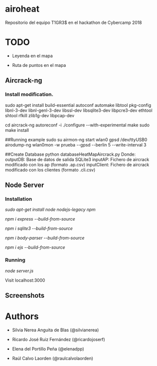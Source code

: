 # airoheat
Repositorio del equipo T1GR3$ en el hackathon de Cybercamp 2018


# TODO

- Leyenda en el mapa

- Ruta de puntos en el mapa

## Aircrack-ng 

### Install modification. 
sudo apt-get install build-essential autoconf automake libtool pkg-config libnl-3-dev libnl-genl-3-dev libssl-dev libsqlite3-dev libpcre3-dev ethtool shtool rfkill zlib1g-dev libpcap-dev

cd aircrack-ng
autoreconf -i
./configure --with-experimental
make
sudo make install

##Running example
sudo su
airmon-ng start wlan0
gpsd /dev/ttyUSB0
airodump-ng wlan0mon -w prueba --gpsd --berlin 5 --write-interval 3

##Create Database
python databaseHeatMapAircrack.py <outputDB> <inputAP> <inputClient>
Donde:      	 
        outputDB: Base de datos de salida SQLite3
     	inputAP: Fichero de aircrack modificado con los ap (formato .ap.csv)
      	inputClient: Fichero de aircrack modificado con los clientes (formato .cli.csv)
      	
      	
## Node Server 

### Installation

*sudo apt-get install node nodejs-legacy npm*

*npm i express --build-from-source*

*npm i sqlite3 --build-from-source*

*npm i body-parser --build-from-source*  

*npm i ejs --build-from-source*


### Running

*node server.js*

Visit localhost:3000

## Screenshots


# Authors

- Silvia Nerea Anguita de Blas (@silvianerea)

- Ricardo José Ruiz Fernández (@ricardojoserf)

- Elena del Portillo Peña (@elenadpp)

- Raúl Calvo Laorden (@raulcalvolaorden)

